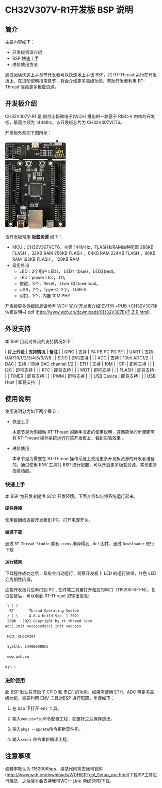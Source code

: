 # CH32V307V-R1开发板 BSP 说明

## 简介

主要内容如下：

- 开发板资源介绍
- BSP 快速上手
- 进阶使用方法

通过阅读快速上手章节开发者可以快速地上手该 BSP，将 RT-Thread 运行在开发板上。在进阶使用指南章节，将会介绍更多高级功能，帮助开发者利用 RT-Thread 驱动更多板载资源。

## 开发板介绍

CH32V307V-R1 是 南京沁恒微电子(WCH) 推出的一款基于 RISC-V 内核的开发板，最高主频为 144Mhz，该开发板芯片为 CH32V307VCT6。

开发板外观如下图所示：

![board](figures/board.png)

该开发板常用 **板载资源** 如下：

- MCU：CH32V307VCT6，主频 144MHz，FLASH和RAM四种配置
  288KB FLASH ，32KB RAM
  256KB FLASH ，64KB RAM
  224KB FLASH ，96KB RAM
  192KB FLASH ，128KB RAM
- 常用外设
  - LED：2个用户 LEDs， LED1（blue），LED2(red)。
  - LED：power LED， D1。
  - 按键，3个，Reset， User 和 Download。
  - USB，2个，Tpye-C; 2个， USB-A
  - 网口，1个，内置 10M PHY

开发板更多详细信息请参考 WCH 官方[开发板介绍]EVT包->PUB->CH32V307评估板说明书.pdf (http://www.wch.cn/downloads/CH32V307EVT_ZIP.html)。

## 外设支持

本 BSP 目前对外设的支持情况如下：

| **片上外设** | **支持情况** | **备注**                                  |
| GPIO         |     支持     | PA PB PC PD PE                               |
| UART         |     支持     | UART0/1/2/3/4/5/6/7/8                                 |
| SDIO         |     即将支持     |                                           |
| ADC          |     支持     | 10bit ADC1/2                                 |
| DAC          |     支持     | 10bit DAC channel 1/2                                 |
| ETH          |     支持     | 10M                                 |
| SPI          |   即将支持   |                                  |
| I2C          |     即将支持     |                                   |
| RTC          |     即将支持     |                                           |
| WDT          |     即将支持     |                                           |
| FLASH        |   即将支持   |                                   |
| TIMER        |     即将支持     |                                           |
| PWM          |     即将支持     | |
| USB Device   |   即将支持   |                                           |
| USB Host     |   即将支持   |                                           |

## 使用说明

使用说明分为如下两个章节：

- 快速上手

    本章节是为刚接触 RT-Thread 的新手准备的使用说明，遵循简单的步骤即可将 RT-Thread 操作系统运行在该开发板上，看到实验效果 。

- 进阶使用

    本章节是为需要在 RT-Thread 操作系统上使用更多开发板资源的开发者准备的。通过使用 ENV 工具对 BSP 进行配置，可以开启更多板载资源，实现更多高级功能。


### 快速上手

本 BSP 为开发者提供 GCC 开发环境。下面介绍如何将系统运行起来。

#### 硬件连接

使用数据线连接开发板到 PC，打开电源开关。

#### 编译下载

通过 `RT-Thread Studio` 或者 `scons` 编译得到 `.dcf` 固件，通过 `Downloader` 进行下载

#### 运行结果

下载程序成功之后，系统会自动运行，观察开发板上 LED 的运行效果，红色 LED 会周期性闪烁。

连接开发板对应串口到 PC , 在终端工具里打开相应的串口（115200-8-1-N），复位设备后，可以看到 RT-Thread 的输出信息:

```bash
 \ | /
- RT -     Thread Operating System
 / | \     4.0.4 build Sep  1 2021
 2006 - 2021 Copyright by rt-thread team
adc1 init successdacc1 init success

 MCU: CH32V307

 SysClk: 144000000Hz

 www.wch.cn

msh >
```
### 进阶使用

此 BSP 默认只开启了 GPIO 和 串口1 的功能，如果需使用 ETH、ADC 等更多高级功能，需要利用 ENV 工具对BSP 进行配置，步骤如下：

1. 在 bsp 下打开 env 工具。

2. 输入`menuconfig`命令配置工程，配置好之后保存退出。

3. 输入`pkgs --update`命令更新软件包。

4. 输入`scons` 命令重新编译工程。

## 注意事项

波特率默认为 115200Kbps，烧录代码需去我司官网(http://www.wch.cn/downloads/WCHISPTool_Setup_exe.html)下载ISP工具进行烧录，之后版本会支持我司WCH-Link-两线SWD下载。

